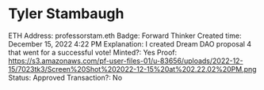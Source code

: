 # Tyler Stambaugh

ETH Address: professorstam.eth
Badge: Forward Thinker
Created time: December 15, 2022 4:22 PM
Explanation: I created Dream DAO proposal 4 that went for a successful vote!
Minted?: Yes
Proof: https://s3.amazonaws.com/pf-user-files-01/u-83656/uploads/2022-12-15/7023tk3/Screen%20Shot%202022-12-15%20at%202.22.02%20PM.png
Status: Approved
Transaction?: No
